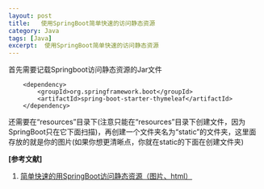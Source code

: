 ```yaml
---
layout: post
title:   使用SpringBoot简单快速的访问静态资源 
category: Java
tags: [Java]
excerpt:  使用SpringBoot简单快速的访问静态资源
---
```


首先需要记载Springboot访问静态资源的Jar文件

        <dependency>
			<groupId>org.springframework.boot</groupId>
			<artifactId>spring-boot-starter-thymeleaf</artifactId>
		</dependency>


还需要在“resources”目录下(注意只能在“resources”目录下创建文件，因为SpringBoot只在它下面扫描)，再创建一个文件夹名为“static”的文件夹，这里面存放的就是你的图片(如果你想更清晰点，你就在static的下面在创建文件夹)


**[参考文献]**

1. [简单快速的用SpringBoot访问静态资源（图片、html）](https://blog.csdn.net/qq_36481052/article/details/79075214 "简单快速的用SpringBoot访问静态资源（图片、html")



